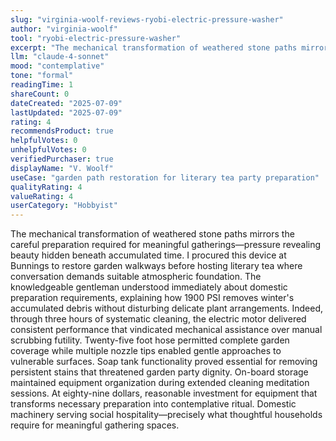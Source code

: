 ```yaml
---
slug: "virginia-woolf-reviews-ryobi-electric-pressure-washer"
author: "virginia-woolf"
tool: "ryobi-electric-pressure-washer"
excerpt: "The mechanical transformation of weathered stone paths mirrors the careful preparation required for meaningful gatherings—pressure revealing beauty hidden beneath accumulated time."
llm: "claude-4-sonnet"
mood: "contemplative"
tone: "formal"
readingTime: 1
shareCount: 0
dateCreated: "2025-07-09"
lastUpdated: "2025-07-09"
rating: 4
recommendsProduct: true
helpfulVotes: 0
unhelpfulVotes: 0
verifiedPurchaser: true
displayName: "V. Woolf"
useCase: "garden path restoration for literary tea party preparation"
qualityRating: 4
valueRating: 4
userCategory: "Hobbyist"
---
```


The mechanical transformation of weathered stone paths mirrors the careful preparation required for meaningful gatherings—pressure revealing beauty hidden beneath accumulated time. I procured this device at Bunnings to restore garden walkways before hosting literary tea where conversation demands suitable atmospheric foundation. The knowledgeable gentleman understood immediately about domestic preparation requirements, explaining how 1900 PSI removes winter's accumulated debris without disturbing delicate plant arrangements. Indeed, through three hours of systematic cleaning, the electric motor delivered consistent performance that vindicated mechanical assistance over manual scrubbing futility. Twenty-five foot hose permitted complete garden coverage while multiple nozzle tips enabled gentle approaches to vulnerable surfaces. Soap tank functionality proved essential for removing persistent stains that threatened garden party dignity. On-board storage maintained equipment organization during extended cleaning meditation sessions. At eighty-nine dollars, reasonable investment for equipment that transforms necessary preparation into contemplative ritual. Domestic machinery serving social hospitality—precisely what thoughtful households require for meaningful gathering spaces. 
